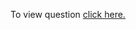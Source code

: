 To view question <a href="https://leetcode.com/problems/minimum-insertion-steps-to-make-a-string-palindrome/" target="_blank">click here.</a>